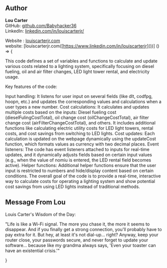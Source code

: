 ## Author
**Lou Carter**  
GitHub: [github.com/Babyhacker36](https://github.com/Babyhacker36)  
LinkedIn: [linkedin.com/in/louiscarterjr/](https://www.linkedin.com/in/louiscarterjr/)  

Website : [louiscarterjr.com](https://www.linkedin.com/in/louiscarterjr/)  
website:  [louiscarterjr.com([https://www.linkedin.com/in/louiscarterjr]())] () => {

This code defines a set of variables and functions to calculate and update various costs related to a lighting system, specifically focusing on diesel fueling, oil and air filter changes, LED light tower rental, and electricity usage.

Key features of the code:

Input handling: It listens for user input on several fields (like dlt, codfpg, hoopn, etc.) and updates the corresponding values and calculations when a user types a new number.
Cost calculations: It calculates and updates multiple costs based on the inputs:
Diesel fueling cost (dieselFulingCostTotal), oil change cost (oilChangeCostTotal), air filter change cost (airFilterChangeCostTotal), and others.
It includes additional functions like calculating electric utility costs for LED light towers, rental costs, and cost savings from switching to LED lights.
Cost updates: Each calculation is updated on the webpage dynamically using the updateCost function, which formats values as currency with two decimal places.
Event listeners: The code has event listeners attached to inputs for real-time updates, and it dynamically adjusts fields based on certain input values (e.g., when the value of nomiu is entered, the LED rental field becomes active).
Helper functions: Additional helper functions ensure that the user input is restricted to numbers and hide/display content based on certain conditions.
The overall goal of the code is to provide a real-time, interactive way to calculate costs for operating a lighting system and show potential cost savings from using LED lights instead of traditional methods.

## Message From Lou

Louis Carter's Wisdom of the Day:

"Life is like a Wi-Fi signal. The more you chase it, the more it seems to disappear. And if you finally get a strong connection, you'll probably have to pay extra for it. But hey, at least it's not dial-up... right? Anyway, keep your router close, your passwords secure, and never forget to update your software... because like my grandma always says, 'Even your toaster can have an existential crisis.'"


}
